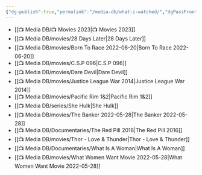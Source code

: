 ```yaml
---
{"dg-publish":true,"permalink":"/media-db/what-i-watched/","dgPassFrontmatter":true,"noteIcon":"3","created":"2023-11-14T21:08:39.641+05:30","updated":"2023-12-18T18:31:02.265+05:30"}
---
```




- [[📺 Media DB/📺 Movies 2023\|📺 Movies 2023]]
- [[📺 Media DB/movies/28 Days Later\|28 Days Later]]
- [[📺 Media DB/movies/Born To Race 2022-06-20\|Born To Race 2022-06-20]]
- [[📺 Media DB/movies/C.S.P 096\|C.S.P 096]]
- [[📺 Media DB/movies/Dare Devil\|Dare Devil]]
- [[📺 Media DB/movies/Justice League War 2014\|Justice League War 2014]]
- [[📺 Media DB/movies/Pacific Rim 1&2\|Pacific Rim 1&2]]
- [[📺 Media DB/series/She Hulk\|She Hulk]]
- [[📺 Media DB/movies/The Banker 2022-05-28\|The Banker 2022-05-28]]
- [[📺 Media DB/Documentaries/The Red Pill 2016\|The Red Pill 2016]]
- [[📺 Media DB/movies/Thor - Love & Thunder\|Thor - Love & Thunder]]
- [[📺 Media DB/Documentaries/What Is A Woman\|What Is A Woman]]
- [[📺 Media DB/movies/What Women Want Movie  2022-05-28\|What Women Want Movie  2022-05-28]]

